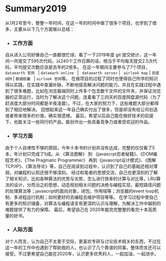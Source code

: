 # Summary2019

从1月2号至今，整整一年时间，在这一年的时间中做了很多个项目，也学到了很多，主要从以下几个方面做以总结：

- ### 工作方面

自从进入公司好像自己一直都很忙绿，看了一下2019年度 git 提交统计，这一年间一共提交了595次代码，以240个工作日算的话，相当于平均每天提交2.5次代码，平均提交次数应该是去年的2倍多。
在这一年期间主要参与了7个项目，```dataearth 官网 ``` | ```dataearh online ``` |   ``` dataearth server```  | ``` airlook map``` | ``` 百度OEM ```  | ```数据胶囊 ``` | ``` airlook 官网 ```等。
在做项目的过程了同时也使得自己所学的知识得以实践，在实践中查漏补缺，不断地提高解决问题的能力。并且在实践过程中遇到了很多难题，比如在浏览器端同时上传多个包含数千文件的文件夹，并保证浏览器的正常运行，当时为了解决这个问题，连着看了三四天的百度网盘源代码（为了赶进度大部分时间都是半夜凌晨）。不过，在大家的努力下，这些难题大部分都得到了相应地解决。
回想起来这一年自己确实付出了很多，但是却没有给公司创造或者带来很多的价值，确实很遗憾。
最后，希望以后自己能在做好技术的前提下，也能关注一些同行的产品，能创作出一些具备竞争力或者受欢迎的作品。

- ### 学习方面

由于个人自律性不够的原因，今年十本书的计划并没有达成，完整的仅仅看了5本，年计划只完成了5成。从 《算法图解》 到 《javascrpt忍者秘籍》、《DOM编程艺术》、《The Pragmatic Programmer》 再到《javascript设计模式》、《图解 TCP/IP》、《算法导论》等，自己在阅读到过程中，认识到了自己的基础还相对薄弱，对编程的认知还很不够深刻。 
经过和笔者的思想交流，自己也更深刻的了解了相关知识，比如各种算法的优势与劣势，怎么进行效率的计算与对比等，LRU算法的设计，分而治之的思想，动态规划相关问题的决绝与编程实现，最短路径问题的处理算法等；javascript的面向对象，闭包，作用域等；浏览器的event loop机制、多进程运行机制；如何更好的去编程去维护项目等等。 
在学习过程中使自己有更多的知识储备，对算法与编程语言有更深的认识与理解，为解决工作中越到的难题提供了有力的保障。
最后，希望自己在 2020年能完完整整的看完十本高质量的好书。

- ### 人际方面

对个人而言，认为自己不太善于交际，更喜欢专研与讨论技术相关的东西，不过在这一年的工作中也遇到了帮助我的人，也认识了几个靠谱的同事，整体而言还可以接受。不过更希望自己能在2020年，认识更多优秀的人，一起加油，一起进步。
